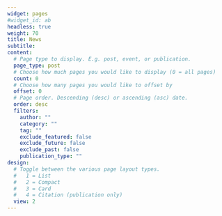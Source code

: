 ```yaml
---
widget: pages
#widget_id: ab
headless: true
weight: 70
title: News
subtitle: 
content:
  # Page type to display. E.g. post, event, or publication.
  page_type: post
  # Choose how much pages you would like to display (0 = all pages)
  count: 0
  # Choose how many pages you would like to offset by
  offset: 0
  # Page order. Descending (desc) or ascending (asc) date.
  order: desc
  filters:
    author: ""
    category: ""
    tag: ""
    exclude_featured: false
    exclude_future: false
    exclude_past: false
    publication_type: ""
design:
  # Toggle between the various page layout types.
  #   1 = List
  #   2 = Compact
  #   3 = Card
  #   4 = Citation (publication only)
  view: 2
---
```

